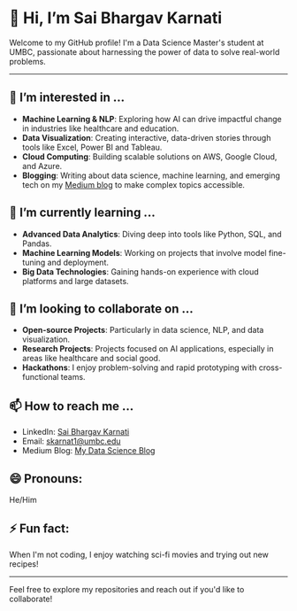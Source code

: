 # 👋 Hi, I’m Sai Bhargav Karnati

Welcome to my GitHub profile! I'm a Data Science Master's student at UMBC, passionate about harnessing the power of data to solve real-world problems.

---

## 👀 I’m interested in ...
- **Machine Learning & NLP**: Exploring how AI can drive impactful change in industries like healthcare and education.
- **Data Visualization**: Creating interactive, data-driven stories through tools like Excel, Power BI and Tableau.
- **Cloud Computing**: Building scalable solutions on AWS, Google Cloud, and Azure.
- **Blogging**: Writing about data science, machine learning, and emerging tech on my [Medium blog](https://medium.com/@saibhargavkarnati) to make complex topics accessible.


## 🌱 I’m currently learning ...
- **Advanced Data Analytics**: Diving deep into tools like Python, SQL, and Pandas.
- **Machine Learning Models**: Working on projects that involve model fine-tuning and deployment.
- **Big Data Technologies**: Gaining hands-on experience with cloud platforms and large datasets.

## 💞️ I’m looking to collaborate on ...
- **Open-source Projects**: Particularly in data science, NLP, and data visualization.
- **Research Projects**: Projects focused on AI applications, especially in areas like healthcare and social good.
- **Hackathons**: I enjoy problem-solving and rapid prototyping with cross-functional teams.

## 📫 How to reach me ...
- LinkedIn: [Sai Bhargav Karnati](https://www.linkedin.com/in/sai-bhargav-karnati/)
- Email: skarnat1@umbc.edu
- Medium Blog: [My Data Science Blog](https://medium.com/@saibhargavkarnati)


## 😄 Pronouns:
He/Him

## ⚡ Fun fact:
When I'm not coding, I enjoy watching sci-fi movies and trying out new recipes! 

---

Feel free to explore my repositories and reach out if you'd like to collaborate!
